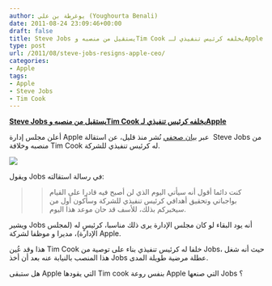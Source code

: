 ```yaml
---
author: يوغرطة بن علي (Youghourta Benali)
date: 2011-08-24 23:09:46+00:00
draft: false
title: Steve Jobs يستقيل من منصبه وTim Cook يخلفه كرئيس تنفيذي لـApple
type: post
url: /2011/08/steve-jobs-resigns-apple-ceo/
categories:
- Apple
tags:
- Apple
- Steve Jobs
- Tim Cook
---
```


[**Steve Jobs يستقيل من منصبه وTim Cook يخلفه كرئيس تنفيذي لـApple**](https://www.it-scoop.com/2011/08/steve-jobs-resigns-apple-ceo/)




أعلن مجلس إدارة Apple عبر [بيان صحفي](http://www.businesswire.com/news/home/20110824006505/en/Steve-Jobs-Resigns-CEO-Apple) نُشر منذ قليل، عن استقالة  Steve Jobs من منصبه وخلافة Tim Cook له كرئيس تنفيذي للشركة.




[![](https://www.it-scoop.com/wp-content/uploads/2011/08/steve-jobs.jpg)
](https://www.it-scoop.com/2011/08/steve-jobs-resigns-apple-ceo/)




ويقول Jobs في رسالة استقالته:





<blockquote>

> 
> كنت دائما أقول أنه سيأتي اليوم الذي لن أصبح فيه قادرا على القيام بواجباتي وتحقيق أهدافي كرئيس تنفيذي للشركة وسأكون أول من سيخبركم بذلك، للأسف قد حان موعد هذا اليوم.
> 
> 
</blockquote>




ويشير Jobs أنه يود البقاء لو كان مجلس الإدارة يرى ذلك مناسبا، كرئيسٍ له (لمجلس الإدارة)، مديرا و موظفا لشركة Apple.




هذا وقد عُين Tim Cook خلفا له كرئيس تنفيذي بناء على توصية من Jobs، حيث أنه شغل هذا المنصب بالنيابة عنه بعد أن أخذ Jobs عطلة مرضية طويلة المدى.




هل ستبقى Apple التي يقودها Tim cook بنفس روعة Apple التي صنعها Jobs ؟
